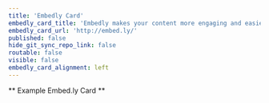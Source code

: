 ```yaml
---
title: 'Embedly Card'
embedly_card_title: 'Embedly makes your content more engaging and easier to share | Embedly'
embedly_card_url: 'http://embed.ly/'
published: false
hide_git_sync_repo_link: false
routable: false
visible: false
embedly_card_alignment: left
---
```


** Example Embed.ly Card **

